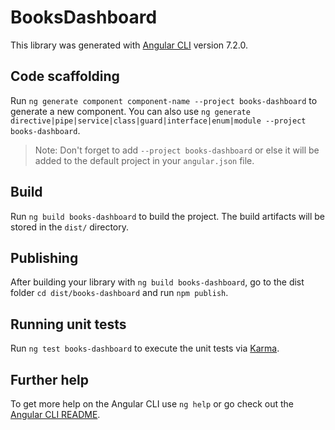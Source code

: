 # BooksDashboard

This library was generated with [Angular CLI](https://github.com/angular/angular-cli) version 7.2.0.

## Code scaffolding

Run `ng generate component component-name --project books-dashboard` to generate a new component. You can also use `ng generate directive|pipe|service|class|guard|interface|enum|module --project books-dashboard`.

> Note: Don't forget to add `--project books-dashboard` or else it will be added to the default project in your `angular.json` file.

## Build

Run `ng build books-dashboard` to build the project. The build artifacts will be stored in the `dist/` directory.

## Publishing

After building your library with `ng build books-dashboard`, go to the dist folder `cd dist/books-dashboard` and run `npm publish`.

## Running unit tests

Run `ng test books-dashboard` to execute the unit tests via [Karma](https://karma-runner.github.io).

## Further help

To get more help on the Angular CLI use `ng help` or go check out the [Angular CLI README](https://github.com/angular/angular-cli/blob/master/README.md).
